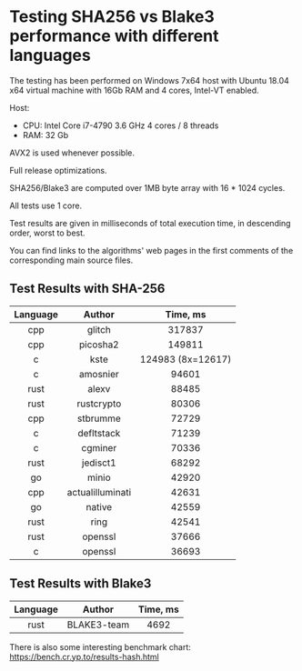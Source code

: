 # Testing SHA256 vs Blake3 performance with different languages

The testing has been performed on Windows 7x64 host with Ubuntu 18.04 x64 virtual machine with 16Gb RAM and 4 cores, Intel-VT enabled.

Host:
- CPU: Intel Core i7-4790 3.6 GHz 4 cores / 8 threads
- RAM: 32 Gb

AVX2 is used whenever possible.

Full release optimizations.

SHA256/Blake3 are computed over 1MB byte array with 16 * 1024 cycles.

All tests use 1 core.

Test results are given in milliseconds of total execution time, in descending order, worst to best.

You can find links to the algorithms' web pages in the first comments of the corresponding main source files.

## Test Results with SHA-256

| Language | Author  | Time, ms  |
|:-------:|:---------:|:---------:|
|    cpp | glitch   | 317837 |
|    cpp | picosha2   | 149811 |
|    c | kste   |  124983 (8x=12617) |
|    c | amosnier   | 94601 |
|    rust | alexv   |  88485 |
|    rust | rustcrypto   |  80306 |
|    cpp | stbrumme   |  72729 |
|    c | defltstack   |  71239 |
|    c | cgminer   |  70336 |
|    rust | jedisct1   |  68292 |
|    go | minio   |  42920 |
|    cpp | actualilluminati   |  42631 |
|    go | native   |  42559 |
|    rust | ring   |  42541 |
|    rust | openssl   |  37666 |
|    c | openssl   |  36693 |

## Test Results with Blake3

| Language | Author  | Time, ms  |
|:-------:|:-------------:|:---------:|
|    rust |  BLAKE3-team   | 4692 |

There is also some interesting benchmark chart: https://bench.cr.yp.to/results-hash.html
